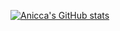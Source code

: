 [![Anicca's GitHub stats](https://github-readme-stats.vercel.app/api?username=Anicca37&show_icons=true&title_color=7737c7&text_color=ffebf7&icon_color=65a88d&bg_color=DEG,ffadd7,ff5c77&border_radius=9)]()



<!--
**Anicca37/Anicca37** is a ✨ _special_ ✨ repository because its `README.md` (this file) appears on your GitHub profile.

Here are some ideas to get you started:

- 🔭 I’m currently working on ...
- 🌱 I’m currently learning ...
- 👯 I’m looking to collaborate on ...
- 🤔 I’m looking for help with ...
- 💬 Ask me about ...
- 📫 How to reach me: ...
- 😄 Pronouns: ...
- ⚡ Fun fact: ...
-->
